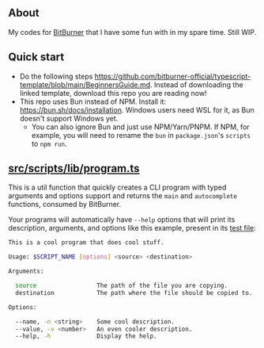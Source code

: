 ## About

My codes for [BitBurner](https://store.steampowered.com/app/1812820/Bitburner/) that I have some fun with in my spare time. Still WIP.

## Quick start

- Do the following steps https://github.com/bitburner-official/typescript-template/blob/main/BeginnersGuide.md. Instead of downloading the linked template, download this repo you are reading now!
- This repo uses Bun instead of NPM. Install it: https://bun.sh/docs/installation. Windows users need WSL for it, as Bun doesn't support Windows yet.
  - You can also ignore Bun and just use NPM/Yarn/PNPM. If NPM, for example, you will need to rename the `bun` in `package.json`'s `scripts` to `npm run`.

## [src/scripts/lib/program.ts](https://github.com/SrBrahma/bitburner/blob/main/src/scripts/lib/program/program.ts)

This is a util function that quickly creates a CLI program with typed arguments and options support and returns the `main` and `autocomplete` functions, consumed by BitBurner.

Your programs will automatically have `--help` options that will print its description, arguments, and options like this example, present in its [test file](https://github.com/SrBrahma/bitburner/blob/main/src/scripts/lib/program/program.test.ts):

```bash
This is a cool program that does cool stuff.

Usage: $SCRIPT_NAME [options] <source> <destination>

Arguments:

  source                 The path of the file you are copying.
  destination            The path where the file should be copied to.

Options:

  --name, -n <string>    Some cool description.
  --value, -v <number>   An even cooler description.
  --help, -h             Display the help.
```
